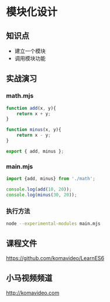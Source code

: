 模块化设计
=========

## 知识点

* 建立一个模块
* 调用模块功能

## 实战演习

### math.mjs

~~~js
function add(x, y){
	return x + y;
}

function minus(x, y){
	return x - y;
}

export { add, minus };
~~~

### main.mjs

~~~js
import {add, minus} from './math';

console.log(add(10, 20));
console.log(minus(30, 20));
~~~

### 执行方法

~~~bash
node --experimental-modules main.mjs
~~~

## 课程文件

https://github.com/komavideo/LearnES6

## 小马视频频道

http://komavideo.com
